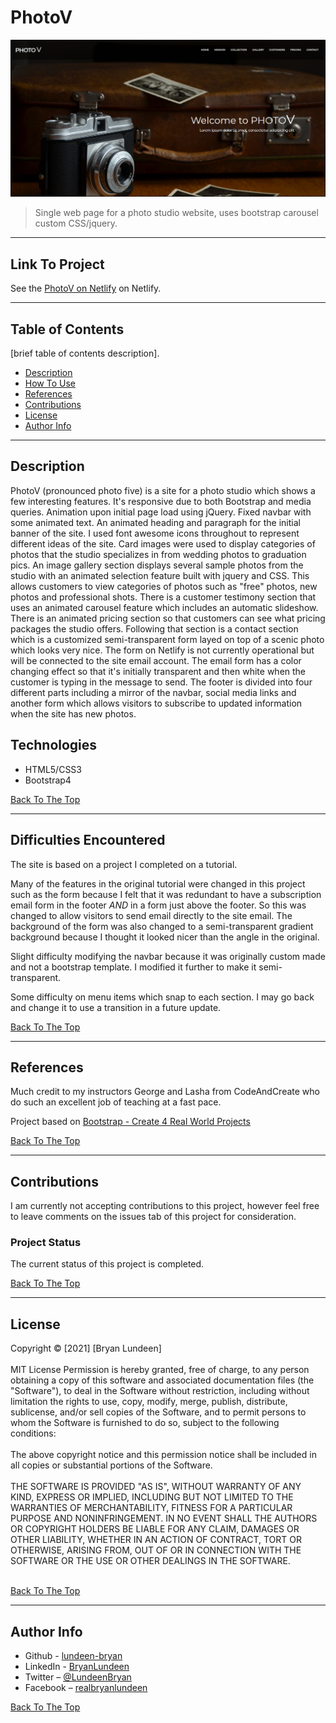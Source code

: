 
# PhotoV

![[PhotoV Screenshot]](./img/photoV_204219.png)

> Single web page for a photo studio website, uses bootstrap carousel custom CSS/jquery.

---

## Link To Project

See the [PhotoV on Netlify](https://lundeen-bryan-photov.netlify.app/) on Netlify.

---

## Table of Contents

[brief table of contents description].

- [Description](#description)
- [How To Use](#how-to-use)
- [References](#references)
- [Contributions](#contributions)
- [License](#license)
- [Author Info](#author-info)

---

## Description

PhotoV (pronounced photo five) is a site for a photo studio which shows a few interesting features. It's responsive due to both Bootstrap and media queries. Animation upon initial page load using jQuery. Fixed navbar with some animated text. An animated heading and paragraph for the initial banner of the site. I used font awesome icons throughout to represent different ideas of the site. Card images were used to display categories of photos that the studio specializes in from wedding photos to graduation pics. An image gallery section displays several sample photos from the studio with an animated selection feature built with jquery and CSS. This allows customers to view categories of photos such as "free" photos, new photos and professional shots. There is a customer testimony section that uses an animated carousel feature which includes an automatic slideshow. There is an animated pricing section so that customers can see what pricing packages the studio offers. Following that section is a contact section which is a customized semi-transparent form layed on top of a scenic photo which looks very nice. The form on Netlify is not currently operational but will be connected to the site email account. The email form has a color changing effect so that it's initially transparent and then white when the customer is typing in the message to send. The footer is divided into four different parts including a mirror of the navbar, social media links and another form which allows visitors to subscribe to updated information when the site has new photos.

## Technologies

- HTML5/CSS3
- Bootstrap4

[Back To The Top](#photov)

---

## Difficulties Encountered

The site is based on a project I completed on a tutorial.

Many of the features in the original tutorial were changed in this project such as the form because I felt that it was redundant to have a subscription email form in the footer _AND_ in a form just above the footer. So this was changed to allow visitors to send email directly to the site email. The background of the form was also changed to a semi-transparent gradient background because I thought it looked nicer than the angle in the original.

Slight difficulty modifying the navbar because it was originally custom made and not a bootstrap template. I modified it further to make it semi-transparent.

Some difficulty on menu items which snap to each section. I may go back and change it to use a transition in a future update.

[Back To The Top](#photov)

---

## References

Much credit to my instructors George and Lasha from CodeAndCreate who do such an excellent job of teaching at a fast pace.

Project based on [Bootstrap - Create 4 Real World Projects]( https://www.udemy.com/course/bootstrap-4-create-4-real-world-projects-latest-411/)

[Back To The Top](#photov)

---

## Contributions

I am currently not accepting contributions to this project, however feel free to leave comments on the issues tab of this project for consideration.

### Project Status

The current status of this project is completed.

[Back To The Top](#photov)

---

## License

<mitlicense>
Copyright &copy; [2021] [Bryan Lundeen]
<br/><br/>
MIT License
Permission is hereby granted, free of charge, to any person obtaining a copy of this software and associated documentation files (the "Software"), to deal in the Software without restriction, including without limitation the rights to use, copy, modify, merge, publish, distribute, sublicense, and/or sell copies of the Software, and to permit persons to whom the Software is furnished to do so, subject to the following conditions:
<br/><br/>
The above copyright notice and this permission notice shall be included in all copies or substantial portions of the Software.
<br/><br/>
THE SOFTWARE IS PROVIDED "AS IS", WITHOUT WARRANTY OF ANY KIND, EXPRESS OR IMPLIED, INCLUDING BUT NOT LIMITED TO THE WARRANTIES OF MERCHANTABILITY, FITNESS FOR A PARTICULAR PURPOSE AND NONINFRINGEMENT. IN NO EVENT SHALL THE AUTHORS OR COPYRIGHT HOLDERS BE LIABLE FOR ANY CLAIM, DAMAGES OR OTHER LIABILITY, WHETHER IN AN ACTION OF CONTRACT, TORT OR OTHERWISE, ARISING FROM, OUT OF OR IN CONNECTION WITH THE SOFTWARE OR THE USE OR OTHER DEALINGS IN THE SOFTWARE.
<br/><br/>
<mitlicense>

[Back To The Top](#photov)

---

## Author Info

- Github - [lundeen-bryan](https://github.com/lundeen-bryan)
- LinkedIn - [BryanLundeen](https://www.linkedin.com/in/bryanlundeen/)
- Twitter – [@LundeenBryan](https://twitter.com/LundeenBryan)
- Facebook – [realbryanlundeen](https://www.facebook.com/realbryanlundeen)

[Back To The Top](#photov)

